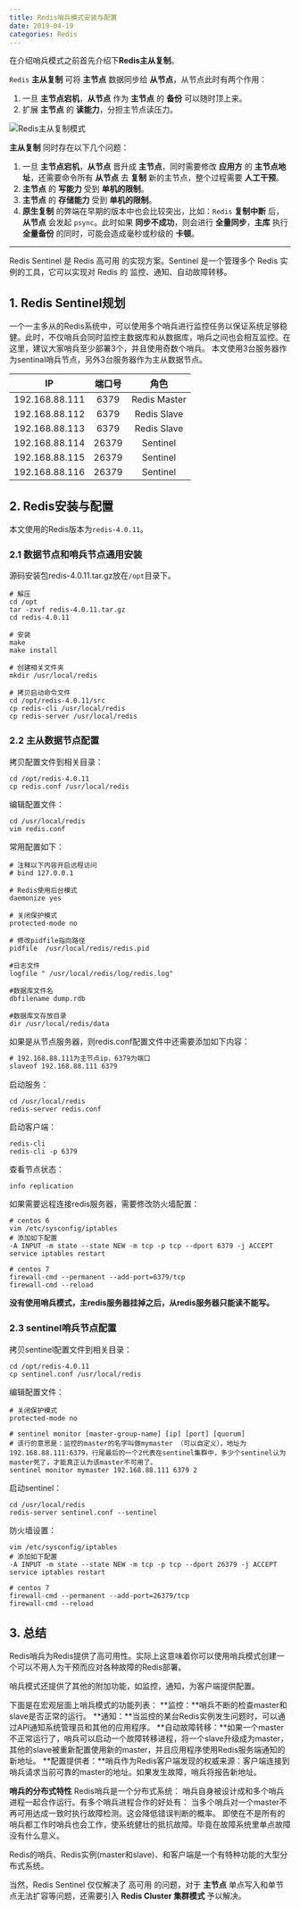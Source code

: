 ```yaml
---
title: Redis哨兵模式安装与配置
date: 2019-04-19
categories: Redis
---
```


在介绍哨兵模式之前首先介绍下**Redis主从复制**。

`Redis` **主从复制** 可将 **主节点** 数据同步给 **从节点**，从节点此时有两个作用：
1. 一旦 **主节点宕机**，**从节点** 作为 **主节点** 的 **备份** 可以随时顶上来。
2. 扩展 **主节点** 的 **读能力**，分担主节点读压力。

![Redis主从复制模式](https://upload-images.jianshu.io/upload_images/292448-939b17a1363404f5.png?imageMogr2/auto-orient/strip%7CimageView2/2/w/1240)

**主从复制** 同时存在以下几个问题：
1. 一旦 **主节点宕机**，**从节点** 晋升成 **主节点**，同时需要修改 **应用方** 的 **主节点地址**，还需要命令所有 **从节点** 去 **复制** 新的主节点，整个过程需要 **人工干预**。
2. **主节点** 的 **写能力** 受到 **单机的限制**。
3. **主节点** 的 **存储能力** 受到 **单机的限制**。
4. **原生复制** 的弊端在早期的版本中也会比较突出，比如：`Redis` **复制中断** 后，**从节点** 会发起 `psync`。此时如果 **同步不成功**，则会进行 **全量同步**，**主库** 执行 **全量备份** 的同时，可能会造成毫秒或秒级的 **卡顿**。

---

Redis Sentinel 是 Redis 高可用 的实现方案。Sentinel 是一个管理多个 Redis 实例的工具，它可以实现对 Redis 的 监控、通知、自动故障转移。

## 1. Redis Sentinel规划
一个一主多从的Redis系统中，可以使用多个哨兵进行监控任务以保证系统足够稳健。此时，不仅哨兵会同时监控主数据库和从数据库，哨兵之间也会相互监控。在这里，建议大家哨兵至少部署3个，并且使用奇数个哨兵。
本文使用3台服务器作为sentinal哨兵节点，另外3台服务器作为主从数据节点。

|IP|端口号|角色|
|:--:|:--:|:--:|
|192.168.88.111|6379|Redis Master|
|192.168.88.112|6379|Redis Slave|
|192.168.88.113|6379|Redis Slave|
|192.168.88.114|26379|Sentinel|
|192.168.88.115|26379|Sentinel|
|192.168.88.116|26379|Sentinel|

## 2. Redis安装与配置

本文使用的Redis版本为`redis-4.0.11`。

### 2.1 数据节点和哨兵节点通用安装

源码安装包redis-4.0.11.tar.gz放在`/opt`目录下。

```
# 解压
cd /opt
tar -zxvf redis-4.0.11.tar.gz
cd redis-4.0.11

# 安装
make
make install

# 创建相关文件夹
mkdir /usr/local/redis

# 拷贝启动命令文件
cd /opt/redis-4.0.11/src
cp redis-cli /usr/local/redis
cp redis-server /usr/local/redis
```

### 2.2 主从数据节点配置

拷贝配置文件到相关目录：
```
cd /opt/redis-4.0.11
cp redis.conf /usr/local/redis
```

编辑配置文件：
```
cd /usr/local/redis
vim redis.conf
```
常用配置如下：
```
# 注释以下内容开启远程访问
# bind 127.0.0.1

# Redis使用后台模式
daemonize yes

# 关闭保护模式
protected-mode no

# 修改pidfile指向路径
pidfile  /usr/local/redis/redis.pid

#日志文件
logfile " /usr/local/redis/log/redis.log"

#数据库文件名
dbfilename dump.rdb

#数据库文存放目录
dir /usr/local/redis/data
```

如果是从节点服务器，则redis.conf配置文件中还需要添加如下内容：
```xml
# 192.168.88.111为主节点ip，6379为端口
slaveof 192.168.88.111 6379
```

启动服务：
```
cd /usr/local/redis
redis-server redis.conf
```

启动客户端：
```
redis-cli
redis-cli -p 6379
```

查看节点状态：
```
info replication
```

如果需要远程连接redis服务器，需要修改防火墙配置：
```
# centos 6
vim /etc/sysconfig/iptables
# 添加如下配置
-A INPUT -m state --state NEW -m tcp -p tcp --dport 6379 -j ACCEPT
service iptables restart

# centos 7
firewall-cmd --permanent --add-port=6379/tcp
firewall-cmd --reload
```

**没有使用哨兵模式，主redis服务器挂掉之后，从redis服务器只能读不能写。**

### 2.3 sentinel哨兵节点配置

拷贝sentinel配置文件到相关目录：
```
cd /opt/redis-4.0.11
cp sentinel.conf /usr/local/redis
```

编辑配置文件：
```
# 关闭保护模式
protected-mode no

# sentinel monitor [master-group-name] [ip] [port] [quorum]
# 该行的意思是：监控的master的名字叫做mymaster （可以自定义），地址为192.168.88.111:6379，行尾最后的一个2代表在sentinel集群中，多少个sentinel认为master死了，才能真正认为该master不可用了。
sentinel monitor mymaster 192.168.88.111 6379 2
```

启动sentinel：
```
cd /usr/local/redis
redis-server sentinel.conf --sentinel
```

防火墙设置：
```
vim /etc/sysconfig/iptables
# 添加如下配置
-A INPUT -m state --state NEW -m tcp -p tcp --dport 26379 -j ACCEPT
service iptables restart

# centos 7
firewall-cmd --permanent --add-port=26379/tcp
firewall-cmd --reload
```

## 3. 总结

Redis哨兵为Redis提供了高可用性。实际上这意味着你可以使用哨兵模式创建一个可以不用人为干预而应对各种故障的Redis部署。

哨兵模式还提供了其他的附加功能，如监控，通知，为客户端提供配置。

下面是在宏观层面上哨兵模式的功能列表：
**监控：**哨兵不断的检查master和slave是否正常的运行。
**通知：**当监控的某台Redis实例发生问题时，可以通过API通知系统管理员和其他的应用程序。
**自动故障转移：**如果一个master不正常运行了，哨兵可以启动一个故障转移进程，将一个slave升级成为master，其他的slave被重新配置使用新的master，并且应用程序使用Redis服务端通知的新地址。
**配置提供者：**哨兵作为Redis客户端发现的权威来源：客户端连接到哨兵请求当前可靠的master的地址。如果发生故障，哨兵将报告新地址。

**哨兵的分布式特性**
Redis哨兵是一个分布式系统：
哨兵自身被设计成和多个哨兵进程一起合作运行。有多个哨兵进程合作的好处有：
当多个哨兵对一个master不再可用达成一致时执行故障检测。这会降低错误判断的概率。
即使在不是所有的哨兵都工作时哨兵也会工作，使系统健壮的抵抗故障。毕竟在故障系统里单点故障没有什么意义。

Redis的哨兵、Redis实例(master和slave)、和客户端是一个有特种功能的大型分布式系统。

当然，Redis Sentinel 仅仅解决了 高可用 的问题，对于 **主节点** 单点写入和单节点无法扩容等问题，还需要引入 **Redis Cluster 集群模式** 予以解决。
